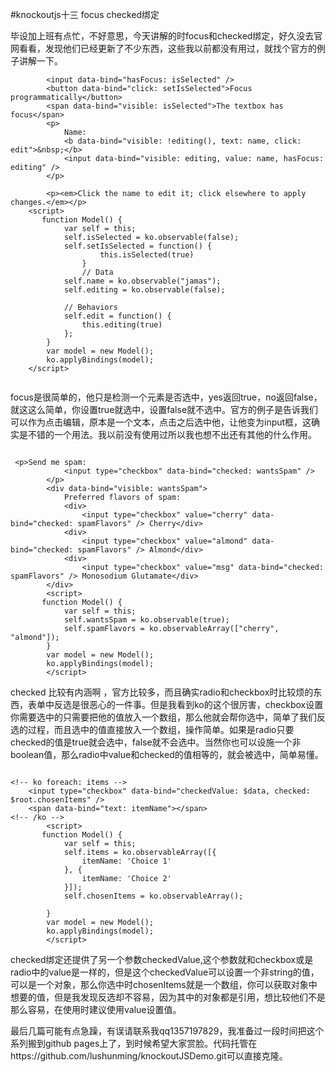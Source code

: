 #knockoutjs十三  focus checked绑定


毕设加上班有点忙，不好意思，今天讲解的时focus和checked绑定，好久没去官网看看，发现他们已经更新了不少东西，这些我以前都没有用过，就找个官方的例子讲解一下。
    
```
        <input data-bind="hasFocus: isSelected" />
        <button data-bind="click: setIsSelected">Focus programmatically</button>
        <span data-bind="visible: isSelected">The textbox has focus</span>
        <p>
            Name:
            <b data-bind="visible: !editing(), text: name, click: edit">&nbsp;</b>
            <input data-bind="visible: editing, value: name, hasFocus: editing" />
        </p>

        <p><em>Click the name to edit it; click elsewhere to apply changes.</em></p>
    <script>
       function Model() {
            var self = this;
            self.isSelected = ko.observable(false);
            self.setIsSelected = function() {
                    this.isSelected(true)
                }
                // Data
            self.name = ko.observable("jamas");
            self.editing = ko.observable(false);

            // Behaviors
            self.edit = function() {
                this.editing(true)
            };
        }
        var model = new Model();
        ko.applyBindings(model);
    </script>
    
```
focus是很简单的，他只是检测一个元素是否选中，yes返回true，no返回false，就这这么简单，你设置true就选中，设置false就不选中。官方的例子是告诉我们可以作为点击编辑，原本是一个文本，点击之后选中他，让他变为input框，这确实是不错的一个用法。我以前没有使用过所以我也想不出还有其他的什么作用。
```

 <p>Send me spam:
            <input type="checkbox" data-bind="checked: wantsSpam" />
        </p>
        <div data-bind="visible: wantsSpam">
            Preferred flavors of spam:
            <div>
                <input type="checkbox" value="cherry" data-bind="checked: spamFlavors" /> Cherry</div>
            <div>
                <input type="checkbox" value="almond" data-bind="checked: spamFlavors" /> Almond</div>
            <div>
                <input type="checkbox" value="msg" data-bind="checked: spamFlavors" /> Monosodium Glutamate</div>
        </div>
        <script>
       function Model() {
            var self = this;
            self.wantsSpam = ko.observable(true);
            self.spamFlavors = ko.observableArray(["cherry", "almond"]);
        }
        var model = new Model();
        ko.applyBindings(model);
        </script>

```
checked 比较有内涵啊 ，官方比较多，而且确实radio和checkbox时比较烦的东西，表单中反选是很恶心的一件事。但是我看到ko的这个很厉害，checkbox设置你需要选中的只需要把他的值放入一个数组，那么他就会帮你选中，简单了我们反选的过程，而且选中的值直接放入一个数组，操作简单。如果是radio只要checked的值是true就会选中，false就不会选中。当然你也可以设施一个非boolean值，那么radio中value和checked的值相等的，就会被选中，简单易懂。
```

<!-- ko foreach: items -->
    <input type="checkbox" data-bind="checkedValue: $data, checked: $root.chosenItems" />
    <span data-bind="text: itemName"></span>
<!-- /ko -->
        <script>
       function Model() {
            var self = this;
            self.items = ko.observableArray([{
                itemName: 'Choice 1'
            }, {
                itemName: 'Choice 2'
            }]);
            self.chosenItems = ko.observableArray();

        }
        var model = new Model();
        ko.applyBindings(model);
        </script>

```
checked绑定还提供了另一个参数checkedValue,这个参数就和checkbox或是radio中的value是一样的，但是这个checkedValue可以设置一个非string的值，可以是一个对象，那么你选中时chosenItems就是一个数组，你可以获取对象中想要的值，但是我发现反选却不容易，因为其中的对象都是引用，想比较他们不是那么容易，在使用时建议使用value设置值。

最后几篇可能有点急躁，有误请联系我qq1357197829，我准备过一段时间把这个系列搬到github pages上了，到时候希望大家赏脸。代码托管在https://github.com/lushunming/knockoutJSDemo.git可以直接克隆。
